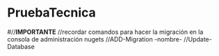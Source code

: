 # PruebaTecnica
#//**IMPORTANTE**
            //recordar comandos para hacer la migración en la consola de administración nugets
            //ADD-Migration -nombre-
            //Update-Database
